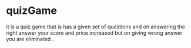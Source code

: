 # quizGame
 it is a quiz game that is has a given set of questions and on answering the right answer your score and price increased but on giving wrong answer you are eliminated .
